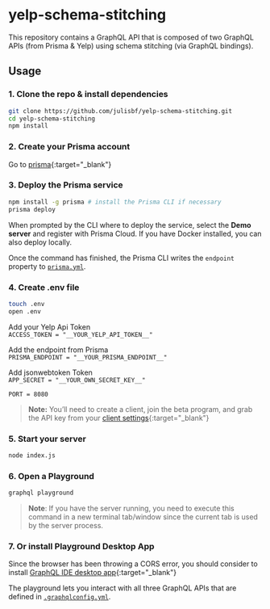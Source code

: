 # yelp-schema-stitching

This repository contains a GraphQL API that is composed of two GraphQL APIs (from Prisma & Yelp) using schema stitching (via GraphQL bindings).

## Usage

### 1. Clone the repo & install dependencies

```bash
git clone https://github.com/julisbf/yelp-schema-stitching.git
cd yelp-schema-stitching
npm install
```

### 2. Create your Prisma account

Go to [prisma](http://prisma.io/){:target="\_blank"}

### 3. Deploy the Prisma service

```bash
npm install -g prisma # install the Prisma CLI if necessary
prisma deploy
```

When prompted by the CLI where to deploy the service, select the **Demo server** and register with Prisma Cloud. If you have Docker installed, you can also deploy locally.

Once the command has finished, the Prisma CLI writes the `endpoint` property to [`prisma.yml`](./prisma/prisma.yml).

### 4. Create .env file

```bash
touch .env
open .env
```

Add your Yelp Api Token \
`ACCESS_TOKEN = "__YOUR_YELP_API_TOKEN__"`

Add the endpoint from Prisma \
`PRISMA_ENDPOINT = "__YOUR_PRISMA_ENDPOINT__"`

Add jsonwebtoken Token \
`APP_SECRET = "__YOUR_OWN_SECRET_KEY__"`

`PORT = 8080`

> **Note:** You’ll need to create a client, join the beta program, and grab the API key from your [client settings](https://www.yelp.com/developers/v3/manage_app){:target="\_blank"}

### 5. Start your server

```bash
node index.js
```

### 6. Open a Playground

```bash
graphql playground
```

> **Note**: If you have the server running, you need to execute this command in a new terminal tab/window since the current tab is used by the server process.

### 7. Or install Playground Desktop App

Since the browser has been throwing a CORS error, you should consider to install [GraphQL IDE desktop app](https://github.com/prismagraphql/graphql-playground/releases){:target="\_blank"}

The playground lets you interact with all three GraphQL APIs that are defined in [`.graphqlconfig.yml`](./.graphqlconfig.yml).
